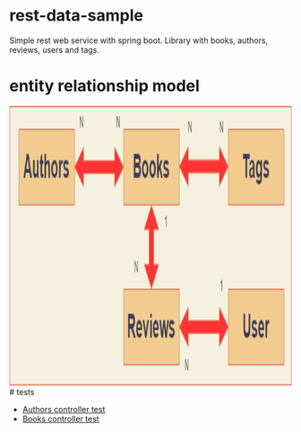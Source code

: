# rest-data-sample
Simple rest web service with spring boot. Library with books, authors, reviews, users and tags.

# entity relationship model
<img src="diag.png" width="800" height="500"/>
# tests
 <ul>
      <li><a href="src/test/java/rest/data/sample/AuthorsControllerTests.java">Authors controller test</a></li>
      <li><a href="src/test/java/rest/data/sample/BooksControllerTests.java">Books controller test</a></li>
</ul>
